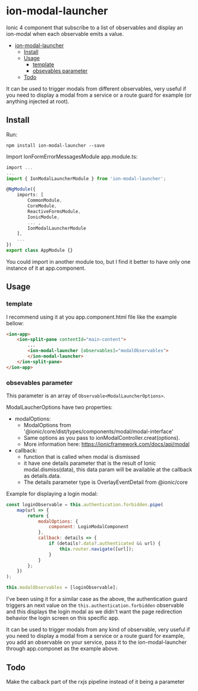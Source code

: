 # ion-modal-launcher

Ionic 4 component that subscribe to a list of observables and display an ion-modal when each observable emits a value.

- [ion-modal-launcher](#ion-modal-launcher)
  - [Install](#install)
  - [Usage](#usage)
    - [template](#template)
    - [obsevables parameter](#obsevables-parameter)
  - [Todo](#todo)



It can be used to trigger modals from different observables, very useful if you need to display a modal from a service or a route guard for example (or anything injected at root).

## Install

Run:
``` 
npm install ion-modal-launcher --save 
```


Import IonFormErrorMessagesModule app.module.ts:

```typescript
import ...
...
import { IonModalLauncherModule } from 'ion-modal-launcher';

@NgModule({
    imports: [
        CommonModule,
        CoreModule,
        ReactiveFormsModule,
        IonicModule,
        ... ,
        IonModalLauncherModule
    ],
    ...
})
export class AppModule {}
```

You could import in another module too, but I find it better to have only one instance of it at app.component.


## Usage

### template

I recommend using it at you app.component.html file like the example bellow:

```html
<ion-app>
    <ion-split-pane contentId="main-content">
        ...
        <ion-modal-launcher [observables]="modalObservables">
        </ion-modal-launcher>
    </ion-split-pane>
</ion-app>
```

### obsevables parameter

This parameter is an array of `Observable<ModalLauncherOptions>`. 

ModalLaucherOptions have two properties:
-   modalOptions: 
    -    ModalOptions from '@ionic/core/dist/types/components/modal/modal-interface'
    -    Same options as you pass to ionModalController.creat(options).
    -    More information here: https://ionicframework.com/docs/api/modal
-   callback:
    -   function that is called when modal is dismissed 
    -   it have one details parameter that is the result of Ionic modal.dismiss(data), this data param will be available at the callback as details.data. 
    -   The details parameter type is OverlayEventDetail from @ionic/core

Example for displaying a login modal:

```javascript
const loginObservable = this.authentication.forbidden.pipe(
    map(url => {
        return {
            modalOptions: {
                component: LoginModalComponent
            },
            callback: details => {
                if (details?.data?.authenticated && url) {
                    this.router.navigate([url]);
                }
            }
        };
    })
);

this.modalObservables = [loginObservable];
```

I've been using it for a similar case as the above, the authentication guard triggers an next value on the `this.authentication.forbidden` observable and this displays the login modal as we didn't want the page redirection behavior the login screen on this specific app.

It can be used to trigger modals from any kind of observable, very useful if you need to display a modal from a service or a route guard for example, you add an observable on your service, pass it to the ion-modal-launcher through app.componet as the example above.


## Todo

Make the calback part of the rxjs pipeline instead of it being a parameter
